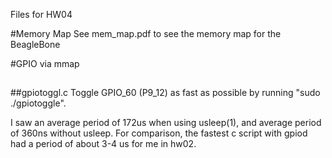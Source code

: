 Files for HW04

#Memory Map
See mem_map.pdf to see the memory map for the BeagleBone

#GPIO via mmap
##

##gpiotoggl.c
Toggle GPIO_60 (P9_12) as fast as possible by running "sudo ./gpiotoggle".

I saw an average period of 172us when using usleep(1), and average period of 360ns without usleep. For comparison, the fastest c script with gpiod had a period of about 3-4 us for me in hw02.

